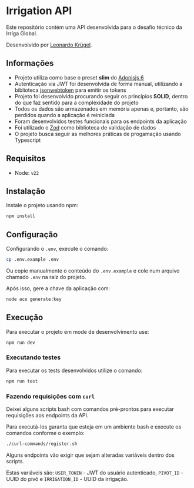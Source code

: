 # Irrigation API

Este repositório contém uma API desenvolvida para o desafio técnico da Irriga Global.

Desenvolvido por [Leonardo Krügel](https://www.linkedin.com/in/leonardo-krugel/).

## Informações

- Projeto utiliza como base o preset **slim** do [Adonisjs 6](https://adonisjs.com/)
- Autenticação via JWT foi desenvolvida de forma manual, utilizando a biblioteca [jsonwebtoken](https://github.com/auth0/node-jsonwebtoken) para emitir os tokens
- Projeto foi desenvolvido procurando seguir os princípios **SOLID**, dentro do que faz sentido para a complexidade do projeto
- Todos os dados são armazenados em memória apenas e, portanto, são perdidos quando a aplicação é reiniciada
- Foram desenvolvidos testes funcionais para os endpoints da aplicação
- Foi utilizado o [Zod](https://zod.dev/) como biblioteca de validação de dados
- O projeto busca seguir as melhores práticas de progamação usando Typescript

## Requisitos

- Node: `v22`

## Instalação

Instale o projeto usando npm:

```sh
npm install
```

## Configuração

Configurando o `.env`, execute o comando:

```sh
cp .env.example .env
```

Ou copie manualmente o conteúdo do `.env.example` e cole num arquivo chamado `.env` na raíz do projeto.

Após isso, gere a chave da aplicação com:

```sh
node ace generate:key
```

## Execução

Para executar o projeto em mode de desenvolvimento use:

```sh
npm run dev
```

### Executando testes

Para executar os tests desenvolvidos utilize o comando:

```sh
npm run test
```

### Fazendo requisições com `curl`

Deixei alguns scripts bash com comandos pré-prontos para executar requisições aos endpoints da API.

Para executá-los garanta que esteja em um ambiente bash e execute os comandos conforme o exemplo:

```sh
./curl-commands/register.sh
```

Alguns endpoints vão exigir que sejam alteradas variáveis dentro dos scripts.

Estas variáveis são: `USER_TOKEN` - JWT do usuário autenticado, `PIVOT_ID` - UUID do pivô e `IRRIGATION_ID` - UUID da irrigação.
